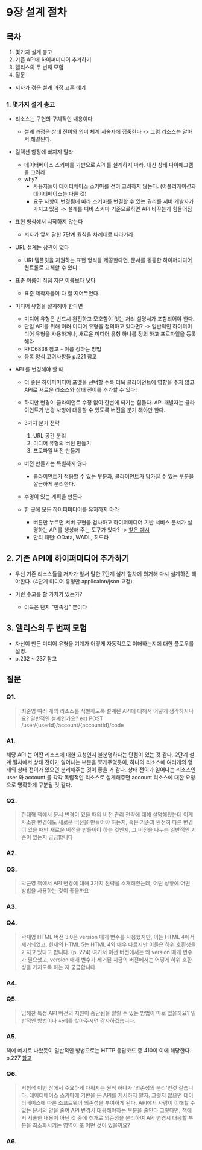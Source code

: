 # 9장 설계 절차

## 목차

1. 몇가지 설계 충고
2. 기존 API에 하이퍼미디어 추가하기
3. 앨리스의 두 번째 모험
4. 질문

- 저자가 겪은 설계 과정 교훈 얘기

### 1. 몇가지 설계 충고

- 리소스는 구현의 구체적인 내용이다

  - 설계 과정은 상태 전이와 의미 체계 서술자에 집중한다 -> 그럼 리소스는 알아서 해결된다.

- 컬렉션 함정에 빠지지 말라

  - 데이터베이스 스키마를 기반으로 API 를 설계하지 마라. 대신 상태 다이에그램을 그려라.
  - why?
    - 사용자들이 데이터베이스 스키마를 전혀 고려하지 않는다. (어플리케이션과 데이터베이스는 다른 것)
    - 요구 사항이 변경됨에 따라 스키마를 변결할 수 있는 권리를 서버 개발자가 가지고 있음 -> 설계를 디비 스키마 기준으로하면 API 바꾸는게 힘들어짐

- 표현 형식에서 시작하지 않는다

  - 저자가 앞서 말한 7단계 원칙을 차례대로 따라가라.

- URL 설계는 상관이 없다

  - URI 템플릿을 지원하는 표현 형식을 제공한다면, 문서를 동등한 하이퍼미디어 컨트롤로 교체할 수 있디.

- 표준 이름이 직접 지은 이름보다 낫다

  - 표준 제작자들이 다 잘 지어두었다.

- 미디어 유형을 설계해야 한다면

  - 미디어 유형은 반드시 완전하고 모호함이 엇는 처리 설명서가 포함되어야 한다.
  - 단일 API를 위해 여러 미디어 유형을 정의하고 있다면? -> 일반적인 하이퍼미디어 유형을 사용하거나, 새로운 미디어 유형 하나를 정의 하고 프로파일을 등록해라
  - RFC6838 참고 - 이름 정하는 방법
  - 등록 양식 고려사항들 p.221 참고

- API 를 변경해야 할 때

  - 더 좋은 하이퍼미디어 포멧을 선택할 수록 더욱 클라이언트에 영향을 주지 않고 API로 새로운 리소스와 상태 전이를 추가할 수 있다!
  - 하지만 변경이 클라이언트 수정 없이 한번에 되기는 힘들다. API 개발자는 클라이언트가 변경 사항에 대응할 수 있도록 버전을 분기 해야만 한다.
  - 3가지 분기 전략

    1. URL 공간 분리
    2. 미디어 유형의 버전 만들기
    3. 프로파일 버전 만들기

  - 버전 만들기는 특별하지 않다
    - 클라이언트가 적응할 수 있는 부분과, 클라이언트가 망가질 수 있는 부분을 깔끔하게 분리한다.
  - 수명이 있는 계획을 만든다
  - 한 곳에 모든 하이퍼미디어를 유지하지 마라
    - 버튼만 누르면 서버 구현을 검사하고 하이퍼미디어 기반 서비스 문서가 설명하는 API를 생성해 주는 도구가 있다? -> [찾은 예시](https://m.blog.naver.com/tmondev/220391644590)
    - 안티 패턴: OData, WADL, 히드라

## 2. 기존 API에 하이퍼미디어 추가하기

- 우선 기존 리소스들을 저자가 앞서 말한 7단계 설계 절차에 의거해 다시 설계하긴 해야한다. (4단계 미디어 유형만 applicaion/json 고정)

- 이런 수고를 할 가치가 있는가?
  - 이득은 단지 "만족감" 뿐이다

## 3. 앨리스의 두 번째 모험

- 자신이 만든 미디어 유형을 기계가 어떻게 자동적으로 이해하는지에 대한 플로우를 설명.
- p.232 ~ 237 참고

## 질문

### Q1.

> 최준영
> 여러 개의 리소스를 식별하도록 설계된 API에 대해서 어떻게 생각하시나요? 일반적인 설계인가요?
> ex) POST /user/{userId}/account/{accountId}/code

### A1.

해당 API 는 어떤 리소스에 대한 요청인지 불분명하다는 단점이 있는 것 같다.
2단계 설계 절차에서 상태 전이가 일어나는 부분을 쪼개주었듯이, 하나의 리소스에 여러개의 형태의 상태 전이가 있으면 분리해주는 것이 좋을 거 같다.
상태 전이가 일어나는 리소스인 user 와 account 를 각각 독립적인 리소스로 설계해주면 account 리소스에 대한 요청으로 명확하게 구분될 것 같다.

### Q2.

> 한태혁
> 책에서 문서 변경이 있을 때의 버전 관리 전략에 대해 설명해줬는데
> 이게 사소한 변경에도 새로운 버전을 만들어야 하는지, 혹은 기존과 완전히 다른 변경이 있을 때만 새로운 버전을 만들어야 하는 것인지,
> 그 버전을 나누는 일반적인 기준이 있는지 궁금합니다

### A2.

### Q3.

> 박근영
> 책에서 API 변경에 대해 3가지 전략을 소개해줬는데, 어떤 상황에 어떤 방법을 사용하는 것이 좋을까요

### A3.

### Q4.

> 곽재영
> HTML 버전 3.0은 version 매개 변수를 사용했지만, 이는 HTML 4에서 제거되었고,
> 현재의 HTML 5는 HTML 4와 매우 다르지만 이들은 하위 호환성을 가지고 있다고 합니다. (p. 224)
> 여기서 이전 버전에서는 왜 version 매개 변수가 필요했고, version 매개 변수가 제거된 지금의 버전에서는
> 어떻게 하위 호환성을 가지도록 하는 지 궁금합니다.

### A4.

### Q5.

> 임해찬
> 특정 API 버전의 지원이 중단됨을 알릴 수 있는 방법이 따로 있을까요? 일반적인 방법이나 사례를 찾아주시면 감사하겠습니다.

### A5.

책에 예시로 나왔듯이 일반적인 방법으로는 HTTP 응답코드 중 410이 이에 해당한다. p.227
[참고](https://developer.mozilla.org/en-US/docs/Web/HTTP/Status/410)

### Q6.

> 서형석
> 이번 장에서 주요하게 다뤄지는 원칙 하나가 '의존성의 분리'인것 같습니다.
> 데이터베이스 스키마에 기반을 둔 API를 게시하지 말자. 그렇지 않으면 데이터베이스에 따른 소프트웨어 의존성을 부여하게 된다.
> API에서 사람이 이해할 수 있는 문서의 양을 줄여 API 변경시 대응해야하는 부분을 줄인다
> 그렇다면, 책에서 서술한 내용이 아닌 것 중에 추가로 의존성을 분리하여 API 변경시 대응할 부분을 최소화시키는 영역이 또 어떤 것이 있을까요?

### A6.
